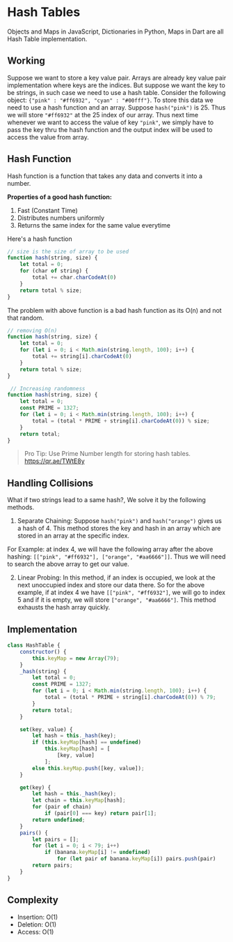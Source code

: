 # Hash Tables
Objects and Maps in JavaScript, Dictionaries in Python, Maps in Dart are all Hash Table implementation.

## Working
Suppose we want to store a key value pair. Arrays are already key value pair implementation where keys are the indices. But suppose we want the key to be strings, in such case we need to use a hash table.
Consider the following object: ```{"pink" : "#ff6932", "cyan" : "#00fff"}```.
To store this data we need to use a hash function and an array. Suppose ```hash("pink")``` is 25. Thus we will store ```"#ff6932"``` at the 25 index of our array. Thus next time whenever we want to access the value of key ```"pink"```, we simply have to pass the key thru the hash function and the output index will be used to access the value from array.

## Hash Function
Hash function is a function that takes any data and converts it into a number.

**Properties of a good hash function:**
1. Fast (Constant Time)
2. Distributes numbers uniformly
3. Returns the same index for the same value everytime

Here's a hash  function
```javascript
// size is the size of array to be used
function hash(string, size) {
    let total = 0;
    for (char of string) {
        total += char.charCodeAt(0)
    }
    return total % size;
}
```
The problem with above function is a bad hash function as its O(n) and not that random.

```javascript
// removing O(n)
function hash(string, size) {
    let total = 0;
    for (let i = 0; i < Math.min(string.length, 100); i++) {
        total += string[i].charCodeAt(0)
    }
    return total % size;
}
```

```javascript
 // Increasing randomness
function hash(string, size) {
    let total = 0;
    const PRIME = 1327;
    for (let i = 0; i < Math.min(string.length, 100); i++) {
        total = (total * PRIME + string[i].charCodeAt(0)) % size;
    }
    return total;
}
```

> Pro Tip: Use Prime Number length for storing hash tables. https://qr.ae/TWtE8y

## Handling Collisions
What if two strings lead to a same hash?, We solve it by the following methods.

1. Separate Chaining:
Suppose ```hash("pink")``` and ```hash("orange")``` gives us a hash of 4. This method stores the key and hash in an array which are stored in an array at the specific index.

For Example: at index 4, we will have the following array after the above hashing: ```[["pink", "#ff6932"], ["orange", "#aa6666"]]```. Thus we will need to search the above array to get our value.

2. Linear Probing:
In this method, if an index is occupied, we look at the next unoccupied index and store our data there. So for the above example, if at index 4 we have ```[["pink", "#ff6932"]```, we will go to index 5 and if it is empty, we will store ```["orange", "#aa6666"]```. This method exhausts the hash array quickly.

## Implementation
```javascript
class HashTable {
    constructor() {
        this.keyMap = new Array(79);
    }
    _hash(string) {
        let total = 0;
        const PRIME = 1327;
        for (let i = 0; i < Math.min(string.length, 100); i++) {
            total = (total * PRIME + string[i].charCodeAt(0)) % 79;
        }
        return total;
    }

    set(key, value) {
        let hash = this._hash(key);
        if (this.keyMap[hash] == undefined)
            this.keyMap[hash] = [
                [key, value]
            ];
        else this.keyMap.push([key, value]);
    }

    get(key) {
        let hash = this._hash(key);
        let chain = this.keyMap[hash];
        for (pair of chain)
            if (pair[0] === key) return pair[1];
        return undefined;
    }
    pairs() {
        let pairs = [];
        for (let i = 0; i < 79; i++)
            if (banana.keyMap[i] != undefined)
                for (let pair of banana.keyMap[i]) pairs.push(pair)
        return pairs;
    }
}
```

## Complexity
* Insertion: O(1)
* Deletion: O(1)
* Access: O(1)